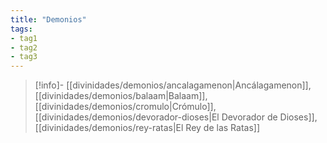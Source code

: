 ```yaml
---
title: "Demonios"
tags:
- tag1
- tag2
- tag3
---
```


>[!info]-
>[[divinidades/demonios/ancalagamenon|Ancálagamenon]], [[divinidades/demonios/balaam|Balaam]], [[divinidades/demonios/cromulo|Crómulo]], [[divinidades/demonios/devorador-dioses|El Devorador de Dioses]], [[divinidades/demonios/rey-ratas|El Rey de las Ratas]]